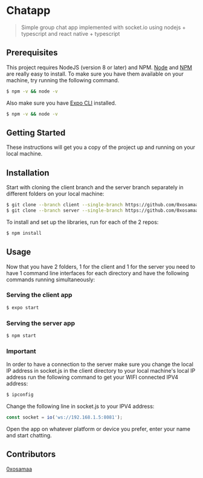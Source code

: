 # Chatapp

> Simple group chat app implemented with socket.io using nodejs + typescript and
react native + typescript

## Prerequisites

This project requires NodeJS (version 8 or later) and NPM.
[Node](http://nodejs.org/) and [NPM](https://npmjs.org/) are really easy to install.
To make sure you have them available on your machine,
try running the following command.

```sh
$ npm -v && node -v

```
Also make sure you have [Expo CLI](https://www.npmjs.com/package/expo-cli) installed.


```sh
$ npm -v && node -v

```
## Getting Started

These instructions will get you a copy of the project up and running on your local machine.

## Installation

Start with cloning the client branch and the server branch separately in different folders on your local machine:

```sh
$ git clone --branch client --single-branch https://github.com/0xosamaa/chat-app-react-native-ts
$ git clone --branch server --single-branch https://github.com/0xosamaa/chat-app-react-native-ts
```
To install and set up the libraries, run for each of the 2 repos:

```sh
$ npm install
```
## Usage
Now that you have 2 folders, 1 for the client and 1 for the server you need to have 1 command line interfaces for each directory and have the following commands running simultaneously:

### Serving the client app


```sh
$ expo start
```

### Serving the server app


```sh
$ npm start
```
### Important
In order to have a connection to the server make sure you change the local IP address in socket.js in the client directory to your local machine's local IP address run the following command to get your WIFI connected IPV4 address:

```sh
$ ipconfig
```
Change the following line in socket.js to your IPV4 address:

```ts
const socket = io('ws://192.168.1.5:8081');
```
Open the app on whatever platform or device you prefer, enter your name and start chatting.

## Contributors

[0xosamaa](https://github.com/0xosamaa)
